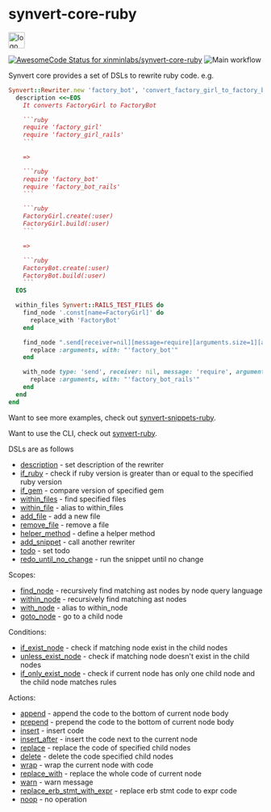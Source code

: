 # synvert-core-ruby

<img src="https://synvert.net/img/logo_96.png" alt="logo" width="32" height="32" />

[![AwesomeCode Status for xinminlabs/synvert-core-ruby](https://awesomecode.io/projects/033f7f02-7b22-41c3-a902-fca37f1ec72a/status)](https://awesomecode.io/repos/xinminlabs/synvert-core-ruby)
![Main workflow](https://github.com/xinminlabs/synvert-core-ruby/actions/workflows/main.yml/badge.svg)

Synvert core provides a set of DSLs to rewrite ruby code. e.g.

```ruby
Synvert::Rewriter.new 'factory_bot', 'convert_factory_girl_to_factory_bot' do
  description <<~EOS
    It converts FactoryGirl to FactoryBot

    ```ruby
    require 'factory_girl'
    require 'factory_girl_rails'
    ```

    =>

    ```ruby
    require 'factory_bot'
    require 'factory_bot_rails'
    ```

    ```ruby
    FactoryGirl.create(:user)
    FactoryGirl.build(:user)
    ```

    =>

    ```ruby
    FactoryBot.create(:user)
    FactoryBot.build(:user)
    ```
  EOS

  within_files Synvert::RAILS_TEST_FILES do
    find_node '.const[name=FactoryGirl]' do
      replace_with 'FactoryBot'
    end

    find_node ".send[receiver=nil][message=require][arguments.size=1][arguments.first='factory_girl']" do
      replace :arguments, with: "'factory_bot'"
    end

    with_node type: 'send', receiver: nil, message: 'require', arguments: { size: 1, first: "'factory_girl_rails'" } do
      replace :arguments, with: "'factory_bot_rails'"
    end
  end
end
```

Want to see more examples, check out [synvert-snippets-ruby](https://github.com/xinminlabs/synvert-snippets-ruby).

Want to use the CLI, check out [synvert-ruby](https://github.com/xinminlabs/synvert-ruby).

DSLs are as follows

* [description](./Synvert/Core/Rewriter.html#description-instance_method) - set description of the rewriter
* [if_ruby](./Synvert/Core/Rewriter.html#if_ruby-instance_method) - check if ruby version is greater than or equal to the specified ruby version
* [if_gem](./Synvert/Core/Rewriter.html#if_gem-instance_method) - compare version of specified gem
* [within_files](./Synvert/Core/Rewriter.html#within_files-instance_method) - find specified files
* [within_file](./Synvert/Core/Rewriter.html#within_file-instance_method) - alias to within_files
* [add_file](./Synvert/Core/Rewriter.html#add_file-instance_method) - add a new file
* [remove_file](./Synvert/Core/Rewriter.html#remove_file-instance_method) - remove a file
* [helper_method](./Synvert/Core/Rewriter.html#helper_method-instance_method) - define a helper method
* [add_snippet](./Synvert/Core/Rewriter.html#add_snippet-instance_method) - call another rewriter
* [todo](./Synvert/Core/Rewriter.html#todo-instance_method) - set todo
* [redo_until_no_change](./Synvert/Core/Rewriter.html#redo_until_no_change-instance_method) - run the snippet until no change

Scopes:

* [find_node](./Synvert/Core/Rewriter/Instance.html#find_node-instance_method) - recursively find matching ast nodes by node query language
* [within_node](./Synvert/Core/Rewriter/Instance.html#within_node-instance_method) - recursively find matching ast nodes
* [with_node](./Synvert/Core/Rewriter/Instance.html#with_node-instance_method) - alias to within_node
* [goto_node](./Synvert/Core/Rewriter/Instance.html#goto_node-instance_method) - go to a child node

Conditions:

* [if_exist_node](./Synvert/Core/Rewriter/Instance.html#if_exist_node-instance_method) - check if matching node exist in the child nodes
* [unless_exist_node](./Synvert/Core/Rewriter/Instance.html#unless_exist_node-instance_method) - check if matching node doesn't exist in the child nodes
* [if_only_exist_node](./Synvert/Core/Rewriter/Instance.html#if_only_exist_node-instance_method) - check if current node has only one child node and the child node matches rules

Actions:

* [append](./Synvert/Core/Rewriter/Instance.html#append-instance_method) - append the code to the bottom of current node body
* [prepend](./Synvert/Core/Rewriter/Instance.html#prepend-instance_method) - prepend the code to the bottom of current node body
* [insert](./Synvert/Core/Rewriter/Instance.html#insert-instance_method) - insert code
* [insert_after](./Synvert/Core/Rewriter/Instance.html#insert_after-instance_method) - insert the code next to the current node
* [replace](./Synvert/Core/Rewriter/Instance.html#replace-instance_method) - replace the code of specified child nodes
* [delete](./Synvert/Core/Rewriter/Instance.html#delete-instance_method) - delete the code specified child nodes
* [wrap](./Synvert/Core/Rewriter/Instance.html#wrap-instance_method) - wrap the current node with code
* [replace_with](./Synvert/Core/Rewriter/Instance.html#replace_with-instance_method) - replace the whole code of current node
* [warn](./Synvert/Core/Rewriter/Instance.html#warn-instance_method) - warn message
* [replace_erb_stmt_with_expr](./Synvert/Core/Rewriter/Instance.html#replace_erb_stmt_with_expr-instance_method) - replace erb stmt code to expr code
* [noop](./Synvert/Core/Rewriter/Instance.html#noop-instance_method) - no operation
